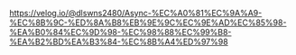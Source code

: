 https://velog.io/@dlswns2480/Async-%EC%A0%81%EC%9A%A9-%EC%8B%9C-%ED%8A%B8%EB%9E%9C%EC%9E%AD%EC%85%98-%EA%B0%84%EC%9D%98-%EC%98%88%EC%99%B8-%EA%B2%BD%EA%B3%84-%EC%8B%A4%ED%97%98